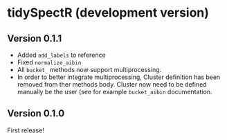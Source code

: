 # tidySpectR (development version)

## Version 0.1.1

 * Added `add_labels` to reference
 * Fixed `normalize_aibin`
 * All `bucket_` methods now support multiprocessing. 
 * In order to better integrate multiprocessing, Cluster definition has been removed from ther methods body. Cluster now need to be defined manually be the user (see for example `bucket_aibin` documentation.

## Version 0.1.0

First release!